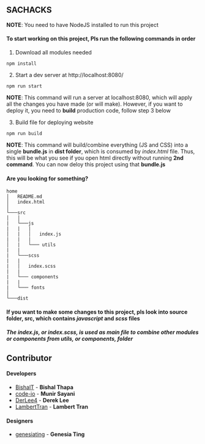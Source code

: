 ## SACHACKS

**NOTE**: You need to have NodeJS installed to run this project

#### To start working on this project, Pls run the following commands in order

1. Download all modules needed
```
npm install
```

2. Start a dev server at http://localhost:8080/
```
npm run start
```
**NOTE**: This command will run a server at localhost:8080, which will apply all the changes you have made (or will make). However, if you want to deploy it, you need to **build** production code, follow step 3 below

3. Build file for deploying website
```
npm run build
```
**NOTE**: This command will build/combine everything (JS and CSS)  into a single **bundle.js** in **dist folder**, which is consumed by *index.html* file. Thus, this will be what you see if you open html directly without running **2nd command**. You can now deloy this project using that **bundle.js**

#### Are you looking for something?
```
home
│   README.md
│   index.html    
│
└───src
│   │   
|   └───js
|   |   |
│   |   │   index.js
|   |   |  
│   |   └─── utils
|   |
|   └───scss
|   |
|   │   index.scss
|   |  
|   └─── components   
|   |  
|   └─── fonts   
│   
└───dist
```

#### If you want to make some changes to this project, pls look into source folder, **src**, which contains *javascript* and *scss* files

##### The **index.js**, or *index.scss*, is used as main file to combine other modules or components from **utils**, or **components**, folder

## Contributor
#### Developers
* [BishalT](https://github.com/BishalT) - **Bishal Thapa**
* [code-io](https://github.com/code-io) - **Munir Sayani**
* [DerLee4](https://github.com/DerLee4) - **Derek Lee**
* [LambertTran](https://github.com/LambertTran) - **Lambert Tran**

#### Designers
* [genesiating](https://www.linkedin.com/in/genesiating/) - **Genesia Ting**
